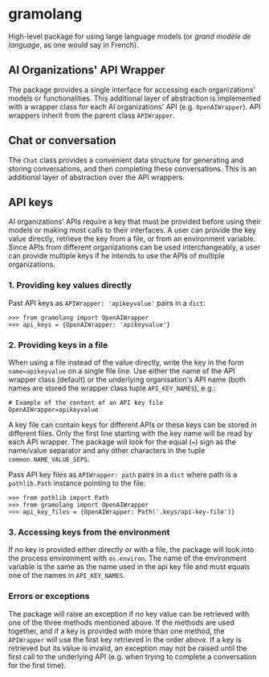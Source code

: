 # gramolang
High-level package for using large language models (or _grand modèle de language_, as
one would say in French).


## AI Organizations' API Wrapper
The package provides a single interface for accessing each organizations' models
or functionalities. This additional layer of abstraction is implemented with a
wrapper class for each AI organizations' API (e.g. `OpenAIWrapper`). API
wrappers inherit from the parent class `APIWrapper`.


## Chat or conversation
The `Chat` class provides a convenient data structure for generating and storing
conversations, and then completing these conversations. This is an additional
layer of abstraction over the API wrappers.


## API keys
AI organizations' APIs require a key that must be provided before using their
models or making most calls to their interfaces. A user can provide the key
value directly, retrieve the key from a file, or from an environment variable.
Since APIs from different organizations can be used interchangeably, a user can
provide multiple keys if he intends to use the APIs of multiple organizations.

### 1. Providing key values directly
Past API keys as `APIWrapper: 'apikeyvalue'` pairs in a `dict`: 

    >>> from gramolang import OpenAIWrapper
    >>> api_keys = {OpenAIWrapper: 'apikeyvalue'}

### 2. Providing keys in a file
When using a file instead of the value directly, write the key in the form
`name=apikeyvalue` on a single file line. Use either the name of the API wrapper
class (default) or the underlying organisation's API name (both names are stored
the wrapper class tuple `API_KEY_NAMES`), e.g.:

    # Example of the content of an API key file
    OpenAIWrapper=apikeyvalue

A key file can contain keys for different APIs or these keys can be stored in
different files. Only the first line starting with the key name will be read by
each API wrapper. The package will look for the equal (`=`) sign as the name/value
separator and any other characters in the tuple `common.NAME_VALUE_SEPS`.

Pass API key files as `APIWrapper: path` pairs in a `dict` where path is a `pathlib.Path`
instance pointing to the file:

    >>> from pathlib import Path
    >>> from gramolang import OpenAIWrapper 
    >>> api_key_files = {OpenAIWrapper: Path('.keys/api-key-file')}

### 3. Accessing keys from the environment
If no key is provided either directly or with a file, the package will look
into the process environment with `os.environ`. The name of the environment
variable is the same as the name used in the api key file and must equals one
of the names in `API_KEY_NAMES`.

### Errors or exceptions
The package will raise an exception if no key value can be retrieved with one
of the three methods mentioned above. If the methods are used together, and if
a key is provided with more than one method, the `APIWrapper` will use the
first key retrieved in the order above. If a key is retrieved but its value is
invalid, an exception may not be raised until the first call to the underlying
API (e.g. when  trying to complete a conversation for the first time).
